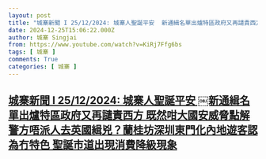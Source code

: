 ```yaml
---
layout: post
title: "城寨新聞 I 25/12/2024: 城寨人聖誕平安 ￼新通緝名單出爐特區政府又再譴責西方 既然咁大國安威脅點解警方唔派人去英國緝兇？蘭桂坊深圳東門化內地遊客認為冇特色 聖誕市道出現消費降級現象"
date: 2024-12-25T15:06:22.000Z
author: 城寨 Singjai
from: https://www.youtube.com/watch?v=KiRj7Ffg6bs
tags: [ 城寨 ]
comments: True
categories: [ 城寨 ]
---
```

<!--1735139182000-->
[城寨新聞 I 25/12/2024: 城寨人聖誕平安 ￼新通緝名單出爐特區政府又再譴責西方 既然咁大國安威脅點解警方唔派人去英國緝兇？蘭桂坊深圳東門化內地遊客認為冇特色 聖誕市道出現消費降級現象](https://www.youtube.com/watch?v=KiRj7Ffg6bs)
------

<div>

</div>

